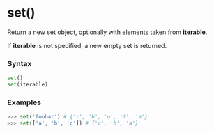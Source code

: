 # set()

Return a new set object, optionally with elements taken from **iterable**.

If **iterable** is not specified, a new empty set is returned.

### Syntax

```python
set()
set(iterable)
```

### Examples

```python
>>> set('foobar') # {'r', 'b', 'o', 'f', 'a'}
>>> set(['a', 'b', 'c']) # {'c', 'b', 'a'}
```
